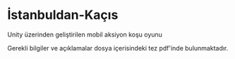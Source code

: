 # İstanbuldan-Kaçıs
Unity üzerinden geliştirilen mobil aksiyon koşu oyunu

Gerekli bilgiler ve açıklamalar dosya içerisindeki tez pdf'inde bulunmaktadır.

